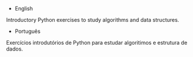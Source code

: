 - English

Introductory Python exercises to study algorithms and data structures.


- Português

Exercícios introdutórios de Python para estudar algoritimos e estrutura de dados.
